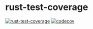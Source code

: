 # rust-test-coverage
[![rust-test-coverage](https://github.com/m1theus/rust-test-coverage/actions/workflows/rust.yml/badge.svg)](https://github.com/m1theus/rust-test-coverage/actions/workflows/rust.yml) [![codecov](https://codecov.io/github/m1theus/rust-test-coverage/graph/badge.svg?token=MPXCRJVIMA)](https://codecov.io/github/m1theus/rust-test-coverage)
